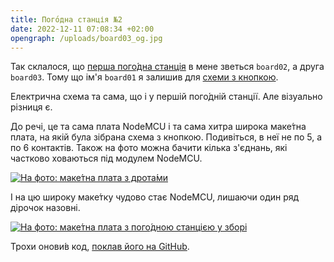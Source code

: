 ```yaml
---
title: Пого́дна станція №2
date: 2022-12-11 07:08:34 +02:00
opengraph: /uploads/board03_og.jpg
---
```


Так склалося, що [перша пого́дна станція][2] в мене зветься `board02`, а друга `board03`. Тому що ім'я `board01` я залишив для [схеми з кнопкою][1].

Електрична схема та сама, що і у першій пого́дній станції. Але візуально різниця є.

До речі, це та сама плата NodeMCU і та сама хитра широка маке́тна плата, на якій була зібрана схема з кнопкою. Подивіться, в неї не по 5, а по 6 контактів. Також на фото можна бачити кілька з'єднань, які частково ховаються під модулем NodeMCU.

<p markdown=0>
  <a href="/uploads/board03_base.webp" >
    <picture>
      <source srcset="/uploads/board03_base.webp" type="image/webp">
      <img src="/uploads/board03_base_small.jpg" alt="На фото: маке́тна плата з дрота́ми">
    </picture>
  </a>
</p>

І на цю широку маке́тку чудово стає NodeMCU, лишаючи один ряд дірочок назовні.

<p markdown=0>
  <a href="/uploads/board03.webp" >
    <picture>
      <source srcset="/uploads/board03.webp" type="image/webp">
      <img src="/uploads/board03_small.jpg" alt="На фото: маке́тна плата з пого́дною станцією у зборі">
    </picture>
  </a>
</p>

Трохи онови́в код, [поклав його на GitHub][3].

[1]: /2022/11/14/micropython-on-esp8266.html
[2]: /2022/12/04/weather-station.html
[3]: https://github.com/kastaneda/mpy_sandbox/tree/master/weather
